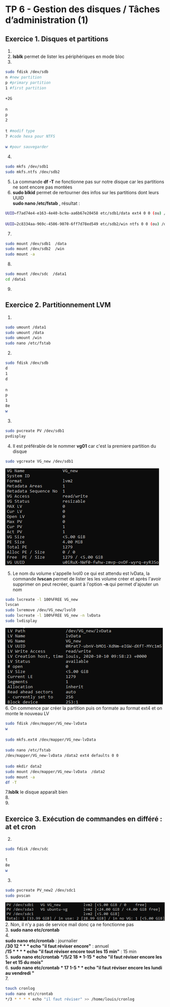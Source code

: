 # TP 6 - Gestion des disques / Tâches d’administration (1)

## Exercice 1. Disques et partitions
1.  
2. **lsblk** permet de lister les périphériques en mode bloc  
3.
```bash
sudo fdisk /dev/sdb
n #new partition
p #primary partition
1 #first partition

+2G

n
p
2

t #modif type
7 #code hexa pour NTFS

w #pour sauvegarder
```
4.
```bash
sudo mkfs /dev/sdb1
sudo mkfs.ntfs /dev/sdb2
```
5. La commande **df -T** ne fonctionne pas sur notre disque car les partitions ne sont encore pas montées  
6. **sudo blkid** permet de rertourner des infos sur les partitions dont leurs UUID  
**sudo nano /etc/fstab** , résultat :
```bash
UUID=f7ad74e4-e163-4e40-bc9a-aa6b67e20458 etc/sdb1/data ext4 0 0 (ou) /dev/sdb1  /data ext4 defaults 0 0

UUID=2c8334aa-969c-4506-9070-6ff7d78ed549 etc/sdb2/win ntfs 0 0 (ou) /dev/sdb2 /win ntfs defaults 0 0
```
7.
```bash
sudo mount /dev/sdb1  /data
sudo mount /dev/sdb2  /win
sudo mount -a
```
8.
```bash
sudo mount /dev/sdc  /data1
cd /data1 
```
9.  
## Exercice 2. Partitionnement LVM

1. 
```bash
sudo umount /data1
sudo umount /data
sudo umount /win
sudo nano /etc/fstab
```
2. 
```bash
sudo fdisk /dev/sdb
d
1
d

n
p
1
8e
w
```
3. 
```bash
sudo pvcreate PV /dev/sdb1
pvdisplay
```
4. Il est préférable de le nommer **vg01** car c'est la premiere partition du disque  
```bash
sudo vgcreate VG_new /dev/sdb1
```
![affichage Capture](Capture.png)

5. Le nom du volume s'appelle lvol0 ce qui est attendu est lvData, la commande **lvscan** permet de lister les les volume créer et après l'avoir supprimer on peut recréer, quant à l'option **-n** qui permet d'ajouter un nom 
```bash
sudo lvcreate -l 100%FREE VG_new
lvscan
sudo lvremove /dev/VG_new/lvol0
sudo lvcreate -l 100%FREE VG_new -n lvData
sudo lvdisplay
```
![affichage Capture2](Capture2.PNG)  
6. On commence par créer la partition puis on formate au format ext4 et on monte le nouveau LV
```bash
sudo fdisk /dev/mapper/VG_new-lvData
w

sudo mkfs.ext4 /dev/mapper/VG_new-lvData

sudo nano /etc/fstab
/dev/mapper/VG_new-lvData /data2 ext4 defaults 0 0  

sudo mkdir data2
sudo mount /dev/mapper/VG_new-lvData  /data2
sudo mount -a
df -T
```
7.**lsblk** le disque apparaît bien  
8.  
9.  
## Exercice 3. Exécution de commandes en différé : at et cron
2.
```bash
sudo fdisk /dev/sdc

t
8e
w
```
3.
```bash
sudo pvcreate PV_new2 /dev/sdc1
sudo pvscan
```
![affichage Capture3](Capture3.PNG)  
2. Non, il n'y a pas de service mail donc ça ne fonctionne pas  
3. **sudo nano etc/crontab**  
4.  
**sudo nano etc/crontab**  : journalier  
**/30 12 * * * echo "il faut réviser encore"**  :  annuel  
**/15 * * * * echo "il faut réviser encore tout les 15 min"**  :  15 min  
5. 
**sudo nano etc/crontab**
__*/5/2 18 * 1-15 * echo "il faut réviser encore les 1er et 15 du mois"__  
6.
**sudo nano etc/crontab**
__* 17 1-5 * * echo "il faut réviser encore les lundi au vendredi "__  
7. 
```bash
touch cronlog
sudo nano etc/crontab
*/3 * * * * echo "il faut réviser" >> /home/louis/cronlog
```














